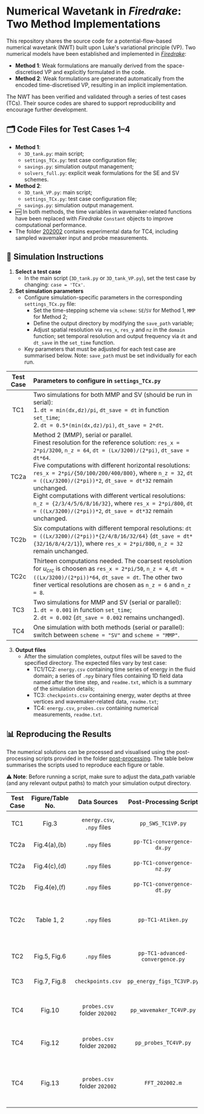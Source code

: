 # Numerical Wavetank in *Firedrake*: Two Method Implementations
This repository shares the source code for a potential-flow-based numerical wavetank (NWT) built upon Luke's variational principle (VP). Two numerical models have been established and implemented in [*Firedrake*](https://www.firedrakeproject.org/): 
- **Method 1**: Weak formulations are manually derived from the space-discretised VP and explicitly formulated in the code.
- **Method 2**: Weak formulations are generated automatically from the encoded time-discretised VP, resulting in an implicit implementation.

The NWT has been verified and validated through a series of test cases (TCs). Their source codes are shared to support reproducibility and encourage further development.

## 🗂️ Code Files for Test Cases 1–4
- **Method 1**:
    - `3D_tank.py`: main script;
    - `settings_TCx.py`: test case configuration file;
    - `savings.py`: simulation output management;
    - `solvers_full.py`: explicit weak formulations for the SE and SV schemes.
- **Method 2**:
    - `3D_tank_VP.py`: main script;
    - `settings_TCx.py`: test case configuration file;
    - `savings.py`: simulation output management.
- :new: In both methods, the time variables in wavemaker-related functions have been replaced with *Firedrake* `Constant` objects to improve computational performance.
- The folder [202002](202002) contains experimental data for TC4, including sampled wavemaker input and probe measurements.


## :wrench: Simulation Instructions
1. **Select a test case**
    - In the main script (`3D_tank.py` or `3D_tank_VP.py`), set the test case by changing: `case = 'TCx'`.
2. **Set simulation parameters**
    - Configure simulation-specific parameters in the corresponding `settings_TCx.py` file:
      - Set the time-stepping scheme via `scheme`: `SE`/`SV` for Method 1, `MMP` for Method 2;
      - Define the output directory by modifying the `save_path` variable;
      - Adjust spatial resolution via `res_x`, `res_y` and `nz` in the `domain` function; set temporal resolution and output frequency via `dt` and `dt_save` in the `set_time` function.
    - Key parameters that must be adjusted for each test case are summarised below. Note: `save_path` must be set individually for each run.

| Test Case | Parameters to configure in `settings_TCx.py` |
| :---:     |    :----    |
| TC1       |  Two simulations for both MMP and SV (should be run in serial): <br/> 1. `dt = min(dx,dz)/pi`, `dt_save = dt` in function `set_time`; <br/> 2. `dt = 0.5*(min(dx,dz)/pi)`, `dt_save = 2*dt`. |
| TC2a      |  Method 2 (MMP), serial or parallel.  <br/> Finest resolution for the reference solution: `res_x = 2*pi/3200`, `n_z = 64`, `dt = (Lx/3200)/(2*pi)`, `dt_save = dt*64`. <br/> Five computations with different horizontal resolutions: `res_x = 2*pi/{50/100/200/400/800}`, where `n_z = 32`, `dt = ((Lx/3200)/(2*pi))*2`, `dt_save = dt*32` remain unchanged. <br/> Eight computations with different vertical resolutions: `n_z = {2/3/4/5/6/8/16/32}`, where `res_x = 2*pi/800`, `dt = ((Lx/3200)/(2*pi))*2`, `dt_save = dt*32` remain unchanged.|
| TC2b      |  Six computations with different temporal resolutions: `dt = ((Lx/3200)/(2*pi))*{2/4/8/16/32/64}` (`dt_save = dt*{32/16/8/4/2/1}`), where `res_x = 2*pi/800`, `n_z = 32` remain unchanged. |
| TC2c      | Thirteen computations needed. The coarsest resolution for $u_{crc}$ is choosen as `res_x = 2*pi/50`, `n_z = 4`, `dt = ((Lx/3200)/(2*pi))*64`, `dt_save = dt`. The other two finer vertical resolutions are chosen as `n_z = 6` and `n_z = 8`. |
| TC3       | Two simulations for MMP and SV (serial or parallel): <br/> 1. `dt = 0.001` in function `set_time`; <br/> 2. `dt = 0.002` (`dt_save = 0.002` remains unchanged). |
| TC4       | One simulation with both methods (serial or parallel): switch between `scheme = "SV"` and `scheme = "MMP"`. |

3. **Output files**
    - After the simulation completes, output files will be saved to the specified directory. The expected files vary by test case: 
      - TC1/TC2: `energy.csv` containing time series of energy in the fluid domain; a series of `.npy` binary files containing 1D field data named after the time step, and `readme.txt`, which is a summary of the simulation details;
      - TC3: `checkpoints.csv` containing energy, water depths at three vertices and wavemaker-related data, `readme.txt`;
      - TC4: `energy.csv`, `probes.csv` containing numerical measurements, `readme.txt`.

## :bar_chart: Reproducing the Results
The numerical solutions can be processed and visualised using the post-processing scripts provided in the folder [post-processing](post-processing). The table below summarises the scripts used to reproduce each figure or table.

:warning: **Note**: Before running a script, make sure to adjust the data_path variable (and any relevant output paths) to match your simulation output directory.

| Test Case| Figure/Table No. | Data Sources | Post-Processing Script  | Notes |
|  :----:  |  :----:    |    :----:    |      :----:           | :--- |
|   TC1    |   Fig.3    |  `energy.csv`, <br/> `.npy` files | `pp_SWS_TC1VP.py` | Set `scheme`, and `data_path{1/2}` for both methods |
|   TC2a   |   Fig.4(a),(b)  |  `.npy` files | `pp-TC1-convergence-dx.py` | Set `data_path{/1/2/3/4/5}`, and `path` in `save_figure`. |
|   TC2a   |   Fig.4(c),(d)  |  `.npy` files | `pp-TC1-convergence-nz.py` | Set `data_path{/1/2/3/4/5/6/7/8}`, and `path` in `save_figure`. |
|   TC2b   |   Fig.4(e),(f)  |  `.npy` files | `pp-TC1-convergence-dt.py` | Set `data_path{/1/2/3/4/5/6}`, and `path` in `save_figure`. |
|   TC2c   |   Table 1, 2    |  `.npy` files | `pp-TC1-Atiken.py` | Set `data_path{1/2/3}` for a group computations with coarse/medium/fine meshes. The time-averaged order of convergence is shown in the bottom figure. |
|   TC2    |   Fig.5, Fig.6  |  `.npy` files |  `pp-TC1-advanced-convergence.py` | Set `data_folder` and thirteen `data_path_xxx`; switch `results` between `'h'/'psi'`. |
|   TC3    |   Fig.7, Fig.8  |  `checkpoints.csv` | `pp_energy_figs_TC3VP.py` | Set the four directories `file_MMP{1/2}` and `file_SV{1/2}`. |
|   TC4    |   Fig.10    |  `probes.csv` <br/> folder `202002` | `pp_wavemaker_TC4VP.py`  | Set the directories of the wavemaker data `file_exp{1/2}` and numerical results `data_path`. |
|   TC4    |   Fig.12   |  `probes.csv` <br/> folder `202002` | `pp_probes_TC4VP.py`  | Set the output directories for MMP and SV schemes via `data_path` and `data_path1` respectively. |
|   TC4    |   Fig.13   |  `probes.csv` <br/> folder `202002` | `FFT_202002.m`  | Set the probe number using `probe = '{1/2/3/4/5/6}'`, the scheme-specific directory for `probes.csv` in `Data_num`, and the directory of Elena's results in `Data_num2`. |

